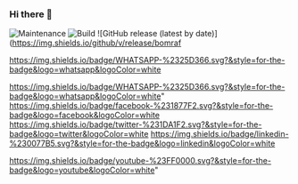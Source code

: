 ### Hi there 👋



![Maintenance](https://img.shields.io/maintenance/yes/2020)
![Build](https://img.shields.io/badge/Build-1.2.30.477-brightgreen) 
![GitHub release (latest by date)](https://img.shields.io/github/v/release/bomraf

<a href="github.com/bomrafinha">https://img.shields.io/badge/WHATSAPP-%2325D366.svg?&style=for-the-badge&logo=whatsapp&logoColor=white</a>

https://img.shields.io/badge/WHATSAPP-%2325D366.svg?&style=for-the-badge&logo=whatsapp&logoColor=white"
https://img.shields.io/badge/facebook-%231877F2.svg?&style=for-the-badge&logo=facebook&logoColor=white
https://img.shields.io/badge/twitter-%231DA1F2.svg?&style=for-the-badge&logo=twitter&logoColor=white
https://img.shields.io/badge/linkedin-%230077B5.svg?&style=for-the-badge&logo=linkedin&logoColor=white

https://img.shields.io/badge/youtube-%23FF0000.svg?&style=for-the-badge&logo=youtube&logoColor=white"

<!--
**bomrafinha/bomrafinha** is a ✨ _special_ ✨ repository because its `README.md` (this file) appears on your GitHub profile.

Here are some ideas to get you started:

- 🔭 I’m currently working on ...
- 🌱 I’m currently learning ...
- 👯 I’m looking to collaborate on ...
- 🤔 I’m looking for help with ...
- 💬 Ask me about ...
- 📫 How to reach me: ...
- 😄 Pronouns: ...
- ⚡ Fun fact: ...
-->
